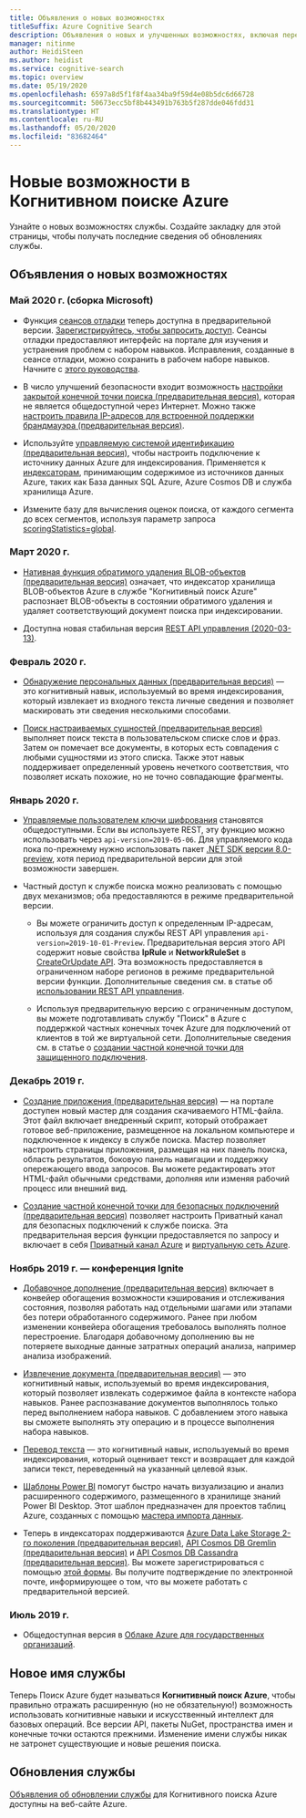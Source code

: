 ```yaml
---
title: Объявления о новых возможностях
titleSuffix: Azure Cognitive Search
description: Объявления о новых и улучшенных возможностях, включая переименование Поиска Azure в Когнитивный поиск Azure.
manager: nitinme
author: HeidiSteen
ms.author: heidist
ms.service: cognitive-search
ms.topic: overview
ms.date: 05/19/2020
ms.openlocfilehash: 6597a8d5f1f8f4aa34ba9f59d4e08b5dc6d66728
ms.sourcegitcommit: 50673ecc5bf8b443491b763b5f287dde046fdd31
ms.translationtype: HT
ms.contentlocale: ru-RU
ms.lasthandoff: 05/20/2020
ms.locfileid: "83682464"
---
```

# <a name="whats-new-in-azure-cognitive-search"></a>Новые возможности в Когнитивном поиске Azure

Узнайте о новых возможностях службы. Создайте закладку для этой страницы, чтобы получать последние сведения об обновлениях службы.

## <a name="feature-announcements"></a>Объявления о новых возможностях

### <a name="may-2020-microsoft-build"></a>Май 2020 г. (сборка Microsoft)

+ Функция [сеансов отладки](cognitive-search-debug-session.md) теперь доступна в предварительной версии. [Зарегистрируйтесь, чтобы запросить доступ](https://aka.ms/DebugSessions). Сеансы отладки предоставляют интерфейс на портале для изучения и устранения проблем с набором навыков. Исправления, созданные в сеансе отладки, можно сохранить в рабочем наборе навыков. Начните с [этого руководства](cognitive-search-tutorial-debug-sessions.md).

+ В число улучшений безопасности входит возможность [настройки закрытой конечной точки поиска (предварительная версия)](service-create-private-endpoint.md), которая не является общедоступной через Интернет. Можно также [настроить правила IP-адресов для встроенной поддержки брандмауэра (предварительная версия)](service-configure-firewall.md).

+ Используйте [управляемую системой идентификацию (предварительная версия)](search-howto-managed-identities-data-sources.md), чтобы настроить подключение к источнику данных Azure для индексирования. Применяется к [индексаторам](search-indexer-overview.md), принимающим содержимое из источников данных Azure, таких как База данных SQL Azure, Azure Cosmos DB и служба хранилища Azure.

+ Измените базу для вычисления оценок поиска, от каждого сегмента до всех сегментов, используя параметр запроса [scoringStatistics=global](index-similarity-and-scoring.md#scoring-statistics).

### <a name="march-2020"></a>Март 2020 г.

+ [Нативная функция обратимого удаления BLOB-объектов (предварительная версия)](search-howto-indexing-azure-blob-storage.md#incremental-indexing-and-deletion-detection) означает, что индексатор хранилища BLOB-объектов Azure в службе "Когнитивный поиск Azure" распознает BLOB-объекты в состоянии обратимого удаления и удаляет соответствующий документ поиска при индексировании.

+ Доступна новая стабильная версия [REST API управления (2020-03-13)](https://docs.microsoft.com/rest/api/searchmanagement/management-api-versions). 

### <a name="february-2020"></a>Февраль 2020 г.

+ [Обнаружение персональных данных (предварительная версия)](cognitive-search-skill-pii-detection.md) — это когнитивный навык, используемый во время индексирования, который извлекает из входного текста личные сведения и позволяет маскировать эти сведения несколькими способами.

+ [Поиск настраиваемых сущностей (предварительная версия)](cognitive-search-skill-custom-entity-lookup.md ) выполняет поиск текста в пользовательском списке слов и фраз. Затем он помечает все документы, в которых есть совпадения с любыми сущностями из этого списка. Также этот навык поддерживает определенный уровень нечеткого соответствия, что позволяет искать похожие, но не точно совпадающие фрагменты. 

### <a name="january-2020"></a>Январь 2020 г.

+ [Управляемые пользователем ключи шифрования](search-security-manage-encryption-keys.md) становятся общедоступными. Если вы используете REST, эту функцию можно использовать через `api-version=2019-05-06`. Для управляемого кода пока по-прежнему нужно использовать пакет [.NET SDK версии 8.0-preview](search-dotnet-sdk-migration-version-9.md), хотя период предварительной версии для этой возможности завершен. 

+ Частный доступ к службе поиска можно реализовать с помощью двух механизмов; оба предоставляются в режиме предварительной версии.

  + Вы можете ограничить доступ к определенным IP-адресам, используя для создания службы REST API управления `api-version=2019-10-01-Preview`. Предварительная версия этого API содержит новые свойства **IpRule** и **NetworkRuleSet** в [CreateOrUpdate API](https://docs.microsoft.com/rest/api/searchmanagement/2019-10-01-preview/createorupdate-service). Эта возможность предоставляется в ограниченном наборе регионов в режиме предварительной версии функции. Дополнительные сведения см. в статье об [использовании REST API управления](https://docs.microsoft.com/rest/api/searchmanagement/search-howto-management-rest-api).

  + Используя предварительную версию с ограниченным доступом, вы можете подготавливать службу "Поиск" в Azure с поддержкой частных конечных точек Azure для подключений от клиентов в той же виртуальной сети. Дополнительные сведения см. в статье о [создании частной конечной точки для защищенного подключения](service-create-private-endpoint.md).

### <a name="december-2019"></a>Декабрь 2019 г.

+ [Создание приложения (предварительная версия)](search-create-app-portal.md) — на портале доступен новый мастер для создания скачиваемого HTML-файла. Этот файл включает внедренный скрипт, который отображает готовое веб-приложение, размещенное на локальном компьютере и подключенное к индексу в службе поиска. Мастер позволяет настроить страницы приложения, размещая на них панель поиска, область результатов, боковую панель навигации и поддержку опережающего ввода запросов. Вы можете редактировать этот HTML-файл обычными средствами, дополняя или изменяя рабочий процесс или внешний вид.

+ [Создание частной конечной точки для безопасных подключений (предварительная версия)](service-create-private-endpoint.md) позволяет настроить Приватный канал для безопасных подключений к службе поиска. Эта предварительная версия функции предоставляется по запросу и включает в себя [Приватный канал Azure](../private-link/private-link-overview.md) и [виртуальную сеть Azure](../virtual-network/virtual-networks-overview.md).

### <a name="november-2019---ignite-conference"></a>Ноябрь 2019 г. — конференция Ignite

+ [Добавочное дополнение (предварительная версия)](cognitive-search-incremental-indexing-conceptual.md) включает в конвейер обогащения возможности кэширования и отслеживания состояния, позволяя работать над отдельными шагами или этапами без потери обработанного содержимого. Ранее при любом изменении конвейера обогащения требовалось выполнять полное перестроение. Благодаря добавочному дополнению вы не потеряете выходные данные затратных операций анализа, например анализа изображений.

<!-- 
+ Custom Entity Lookup is a cognitive skill used during indexing that allows you to provide a list of custom entities (such as part numbers, diseases, or names of locations you care about) that should be found within the text. It supports fuzzy matching, case-insensitive matching, and entity synonyms. -->

+ [Извлечение документа (предварительная версия)](cognitive-search-skill-document-extraction.md) — это когнитивный навык, используемый во время индексирования, который позволяет извлекать содержимое файла в контексте набора навыков. Ранее распознавание документов выполнялось только перед выполнением набора навыков. С добавлением этого навыка вы сможете выполнять эту операцию и в процессе выполнения набора навыков.

+ [Перевод текста](cognitive-search-skill-text-translation.md) — это когнитивный навык, используемый во время индексирования, который оценивает текст и возвращает для каждой записи текст, переведенный на указанный целевой язык.

+ [Шаблоны Power BI](https://github.com/Azure-Samples/cognitive-search-templates/blob/master/README.md) помогут быстро начать визуализацию и анализ расширенного содержимого, размещенного в хранилище знаний Power BI Desktop. Этот шаблон предназначен для проектов таблиц Azure, созданных с помощью [мастера импорта данных](knowledge-store-create-portal.md).

+ Теперь в индексаторах поддерживаются [Azure Data Lake Storage 2-го поколения (предварительная версия)](search-howto-index-azure-data-lake-storage.md), [API Cosmos DB Gremlin (предварительная версия)](search-howto-index-cosmosdb.md) и [API Cosmos DB Cassandra (предварительная версия)](search-howto-index-cosmosdb.md). Вы можете зарегистрироваться с помощью [этой формы](https://aka.ms/azure-cognitive-search/indexer-preview). Вы получите подтверждение по электронной почте, информирующее о том, что вы можете работать с предварительной версией.

### <a name="july-2019"></a>Июль 2019 г.

+ Общедоступная версия в [Облаке Azure для государственных организаций](../azure-government/documentation-government-services-webandmobile.md#azure-cognitive-search).

<a name="new-service-name"></a>

## <a name="new-service-name"></a>Новое имя службы

Теперь Поиск Azure будет называться **Когнитивный поиск Azure**, чтобы правильно отражать расширенную (но не обязательную!) возможность использовать когнитивные навыки и искусственный интеллект для базовых операций. Все версии API, пакеты NuGet, пространства имен и конечные точки остаются прежними. Изменение имени службы никак не затронет существующие и новые решения поиска.

## <a name="service-updates"></a>Обновления службы

[Объявления об обновлении службы](https://azure.microsoft.com/updates/?product=search&status=all) для Когнитивного поиска Azure доступны на веб-сайте Azure.